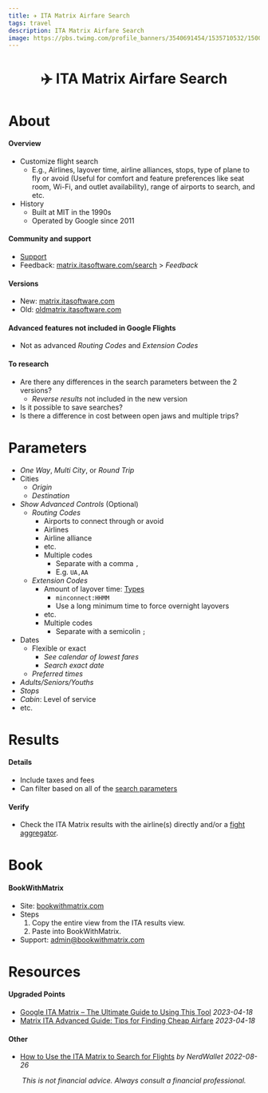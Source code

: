 ```yaml
---
title: ✈️ ITA Matrix Airfare Search
tags: travel
description: ITA Matrix Airfare Search
image: https://pbs.twimg.com/profile_banners/3540691454/1535710532/1500x500
---
```


<h1 style="text-align: center;">✈️ ITA Matrix Airfare Search</h1>

# About

#### Overview

- Customize flight search
    - E.g., Airlines, layover time, airline alliances, stops, type of plane to fly or avoid (Useful for comfort and feature preferences like seat room, Wi-Fi, and outlet availability), range of airports to search, and etc.
- History
    - Built at MIT in the 1990s
    - Operated by Google since 2011

#### Community and support

- [Support](https://support.google.com/faqs/faq/1739451)
- Feedback: [matrix.itasoftware.com/search](https://matrix.itasoftware.com/search) > *Feedback*

#### Versions

- New: [matrix.itasoftware.com](https://matrix.itasoftware.com)
- Old: [oldmatrix.itasoftware.com](https://oldmatrix.itasoftware.com)

#### Advanced features not included in Google Flights

- Not as advanced *Routing Codes* and *Extension Codes*

#### To research

- Are there any differences in the search parameters between the 2 versions?
    - *Reverse results* not included in the new version
- Is it possible to save searches?
- Is there a difference in cost between open jaws and multiple trips?

# Parameters

- *One Way*, *Multi City*, or *Round Trip*
- Cities
    - *Origin*
    - *Destination*
- *Show Advanced Controls* (Optional)
    - *Routing Codes*
        - Airports to connect through or avoid
        - Airlines
        - Airline alliance
        - etc.
        - Multiple codes
            - Separate with a comma `,`
            - E.g. `UA,AA`
    - *Extension Codes*
        - Amount of layover time: [Types](https://docs.google.com/document/d/1iA4uXOnxMFq0qf2WtdDk7h4SXkXa8Sv7vrM1aB1haHQ/edit#heading=h.2p4y9q4msxy8)
            - `minconnect:HHMM`
            - Use a long minimum time to force overnight layovers
        - etc.
        - Multiple codes
            - Separate with a semicolin `;`
- Dates
    - Flexible or exact
        - *See calendar of lowest fares*
        - *Search exact date*
    - *Preferred times*
- *Adults/Seniors/Youths*
- *Stops*
- *Cabin*: Level of service
- etc.

# Results

#### Details

- Include taxes and fees
- Can filter based on all of the [search parameters](#Parameters)

#### Verify

- Check the ITA Matrix results with the airline(s) directly and/or a [fight aggregator](https://docs.google.com/document/d/1iA4uXOnxMFq0qf2WtdDk7h4SXkXa8Sv7vrM1aB1haHQ/edit#heading=h.doe2m5692yda).

# Book

#### BookWithMatrix

- Site: [bookwithmatrix.com](https://bookwithmatrix.com)
- Steps
    1. Copy the entire view from the ITA results view.
    2. Paste into BookWithMatrix.
- Support: [admin@bookwithmatrix.com](mailto:admin@bookwithmatrix.com)

# Resources

#### Upgraded Points

- [Google ITA Matrix – The Ultimate Guide to Using This Tool](https://upgradedpoints.com/travel/ita-matrix/) *2023-04-18*
- [Matrix ITA Advanced Guide: Tips for Finding Cheap Airfare](https://upgradedpoints.com/travel/matrix-ita-finding-cheap-airfare/) *2023-04-18*

#### Other

- [How to Use the ITA Matrix to Search for Flights](https://www.nerdwallet.com/article/travel/how-to-use-ita-matrix) *by NerdWallet 2022-08-26*

<p style="text-align: center; font-style: italic">This is not financial advice. Always consult a financial professional.</p>
